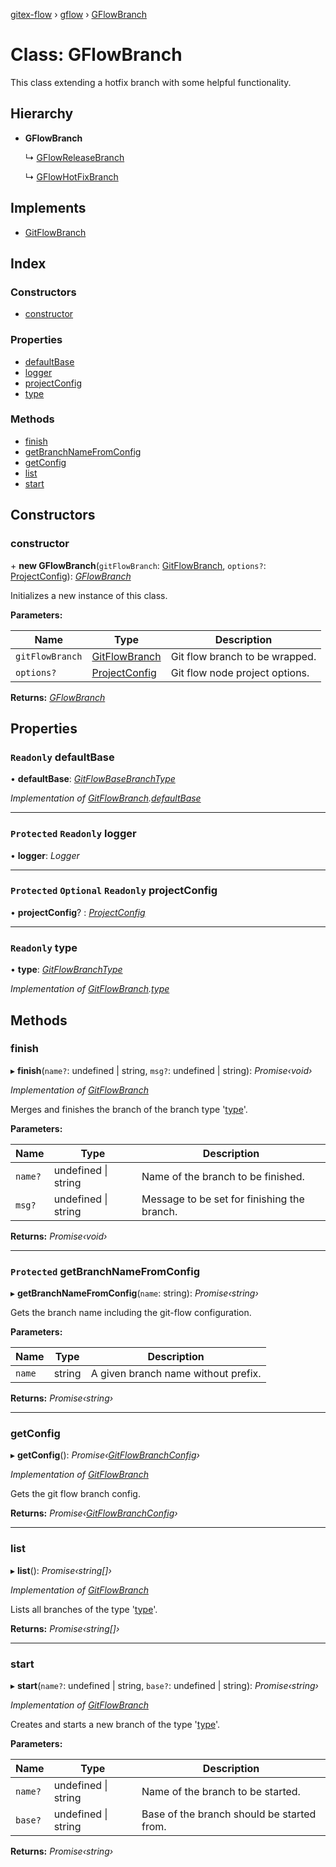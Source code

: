 [gitex-flow](../README.md) › [gflow](../modules/gflow.md) › [GFlowBranch](gflow.gflowbranch.md)

# Class: GFlowBranch

This class extending a hotfix branch with some helpful functionality.

## Hierarchy

* **GFlowBranch**

  ↳ [GFlowReleaseBranch](gflow.gflowreleasebranch.md)

  ↳ [GFlowHotFixBranch](gflow.gflowhotfixbranch.md)

## Implements

* [GitFlowBranch](../interfaces/api.gitflowbranch.md)

## Index

### Constructors

* [constructor](gflow.gflowbranch.md#constructor)

### Properties

* [defaultBase](gflow.gflowbranch.md#readonly-defaultbase)
* [logger](gflow.gflowbranch.md#protected-readonly-logger)
* [projectConfig](gflow.gflowbranch.md#protected-optional-readonly-projectconfig)
* [type](gflow.gflowbranch.md#readonly-type)

### Methods

* [finish](gflow.gflowbranch.md#finish)
* [getBranchNameFromConfig](gflow.gflowbranch.md#protected-getbranchnamefromconfig)
* [getConfig](gflow.gflowbranch.md#getconfig)
* [list](gflow.gflowbranch.md#list)
* [start](gflow.gflowbranch.md#start)

## Constructors

###  constructor

\+ **new GFlowBranch**(`gitFlowBranch`: [GitFlowBranch](../interfaces/api.gitflowbranch.md), `options?`: [ProjectConfig](../interfaces/tools.projectconfig.md)): *[GFlowBranch](gflow.gflowbranch.md)*

Initializes a new instance of this class.

**Parameters:**

Name | Type | Description |
------ | ------ | ------ |
`gitFlowBranch` | [GitFlowBranch](../interfaces/api.gitflowbranch.md) | Git flow branch to be wrapped. |
`options?` | [ProjectConfig](../interfaces/tools.projectconfig.md) | Git flow node project options.  |

**Returns:** *[GFlowBranch](gflow.gflowbranch.md)*

## Properties

### `Readonly` defaultBase

• **defaultBase**: *[GitFlowBaseBranchType](../modules/api.md#gitflowbasebranchtype)*

*Implementation of [GitFlowBranch](../interfaces/api.gitflowbranch.md).[defaultBase](../interfaces/api.gitflowbranch.md#readonly-defaultbase)*

___

### `Protected` `Readonly` logger

• **logger**: *Logger*

___

### `Protected` `Optional` `Readonly` projectConfig

• **projectConfig**? : *[ProjectConfig](../interfaces/tools.projectconfig.md)*

___

### `Readonly` type

• **type**: *[GitFlowBranchType](../modules/api.md#gitflowbranchtype)*

*Implementation of [GitFlowBranch](../interfaces/api.gitflowbranch.md).[type](../interfaces/api.gitflowbranch.md#readonly-type)*

## Methods

###  finish

▸ **finish**(`name?`: undefined | string, `msg?`: undefined | string): *Promise‹void›*

*Implementation of [GitFlowBranch](../interfaces/api.gitflowbranch.md)*

Merges and finishes the branch of the branch type '[type](gflow.gflowbranch.md#readonly-type)'.

**Parameters:**

Name | Type | Description |
------ | ------ | ------ |
`name?` | undefined &#124; string | Name of the branch to be finished. |
`msg?` | undefined &#124; string | Message to be set for finishing the branch.  |

**Returns:** *Promise‹void›*

___

### `Protected` getBranchNameFromConfig

▸ **getBranchNameFromConfig**(`name`: string): *Promise‹string›*

Gets the branch name including the git-flow configuration.

**Parameters:**

Name | Type | Description |
------ | ------ | ------ |
`name` | string | A given branch name without prefix.  |

**Returns:** *Promise‹string›*

___

###  getConfig

▸ **getConfig**(): *Promise‹[GitFlowBranchConfig](../interfaces/api.gitflowbranchconfig.md)›*

*Implementation of [GitFlowBranch](../interfaces/api.gitflowbranch.md)*

Gets the git flow branch config.

**Returns:** *Promise‹[GitFlowBranchConfig](../interfaces/api.gitflowbranchconfig.md)›*

___

###  list

▸ **list**(): *Promise‹string[]›*

*Implementation of [GitFlowBranch](../interfaces/api.gitflowbranch.md)*

Lists all branches of the type '[type](gflow.gflowbranch.md#readonly-type)'.

**Returns:** *Promise‹string[]›*

___

###  start

▸ **start**(`name?`: undefined | string, `base?`: undefined | string): *Promise‹string›*

*Implementation of [GitFlowBranch](../interfaces/api.gitflowbranch.md)*

Creates and starts a new branch of the type '[type](gflow.gflowbranch.md#readonly-type)'.

**Parameters:**

Name | Type | Description |
------ | ------ | ------ |
`name?` | undefined &#124; string | Name of the branch to be started. |
`base?` | undefined &#124; string | Base of the branch should be started from.  |

**Returns:** *Promise‹string›*
